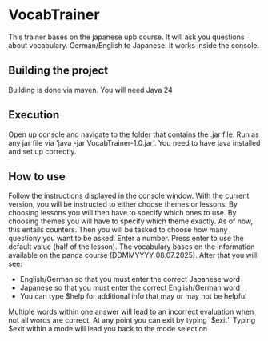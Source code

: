 # VocabTrainer
This trainer bases on the japanese upb course. It will ask you questions about vocabulary. German/English to Japanese. It works inside the console.
## Building the project
Building is done via maven. You will need Java 24
## Execution
Open up console and navigate to the folder that contains the .jar file.
Run as any jar file via 'java -jar VocabTrainer-1.0.jar'. You need to have java installed and set up correctly.
## How to use
Follow the instructions displayed in the console window.
With the current version, you will be instructed to either choose themes or lessons.
By choosing lessons you will then have to specify which ones to use. By choosing themes you will have to specify which theme exactly. As of now, this entails counters.
Then you will be tasked to choose how many questiony you want to be asked. Enter a number. Press enter to use the default value (half of the lesson).
The vocabulary bases on the information available on the panda course (DDMMYYYY 08.07.2025). 
After that you will see:
- English/German so that you must enter the correct Japanese word
- Japanese so that you must enter the correct English/German word
- You can type $help for additional info that may or may not be helpful

Multiple words within one answer will lead to an incorrect evaluation when not all words are correct.
At any point you can exit by typing '$exit'. Typing $exit within a mode will lead you back to the mode selection
